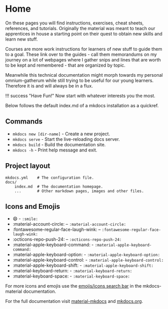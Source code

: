# Home

On these pages you will find instructions, exercises, cheat sheets, references, and tutorials.
Originally the material was meant to teach our apprentices in house a starting point on their
quest to obtain new skills and learn new stuff.

Courses are more work instructions for learners of new stuff to guide them to a goal. These
link over to the guides - call them memorandums on my journey on a lot of webpages where I
gather snips and lines that are worth to be kept and remembered - that are organized by topic.

Meanwhile this technical documentation might morph towards my personal omnium-gatherum while
still trying to be useful for our young learners. Therefore it is and will always be in a flux.

!!! success "Have Fun!"
    Now start with whatever interests you the most.

Below follows the default index.md of a mkdocs installation as a quickref.

## Commands

* `mkdocs new [dir-name]` - Create a new project.
* `mkdocs serve` - Start the live-reloading docs server.
* `mkdocs build` - Build the documentation site.
* `mkdocs -h` - Print help message and exit.

## Project layout

    mkdocs.yml    # The configuration file.
    docs/
        index.md  # The documentation homepage.
        ...       # Other markdown pages, images and other files.

## Icons and Emojis

- :smile: - `:smile:`
- :material-account-circle: – `:material-account-circle:`
- :fontawesome-regular-face-laugh-wink: – `:fontawesome-regular-face-laugh-wink:`
- :octicons-repo-push-24: – `:octicons-repo-push-24:`
- :material-apple-keyboard-command: - `:material-apple-keyboard-command:`
- :material-apple-keyboard-option: - `:material-apple-keyboard-option:`
- :material-apple-keyboard-control: - `:material-apple-keyboard-control:`
- :material-apple-keyboard-shift: - `:material-apple-keyboard-shift:`
- :material-keyboard-return: - `:material-keyboard-return:`
- :material-keyboard-space: - `:material-keyboard-space:`

For more icons and emojis use the [emojis/icons search bar](https://squidfunk.github.io/mkdocs-material/reference/icons-emojis/) in the mkdocs-material documentation.

For the full documentation visit [material-mkdocs](https://squidfunk.github.io/mkdocs-material/) and [mkdocs.org](https://www.mkdocs.org).
